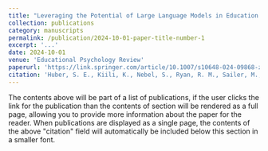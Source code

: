 ```yaml
---
title: "Leveraging the Potential of Large Language Models in Education Through Playful and Game‑Based Learning"
collection: publications
category: manuscripts
permalink: /publication/2024-10-01-paper-title-number-1
excerpt: '...'
date: 2024-10-01
venue: 'Educational Psychology Review'
paperurl: 'https://link.springer.com/article/10.1007/s10648-024-09868-z'
citation: 'Huber, S. E., Kiili, K., Nebel, S., Ryan, R. M., Sailer, M., & Ninaus, M. (2024). &quot;Leveraging the Potential of Large Language Models in Education Through Playful and Game‑Based Learning.&quot; <i>Educational Psychology Review, 36</i>(1), 25. https://doi.org/10.1007/s10648-024-09868-z'
---
```


The contents above will be part of a list of publications, if the user clicks the link for the publication than the contents of section will be rendered as a full page, allowing you to provide more information about the paper for the reader. When publications are displayed as a single page, the contents of the above "citation" field will automatically be included below this section in a smaller font.